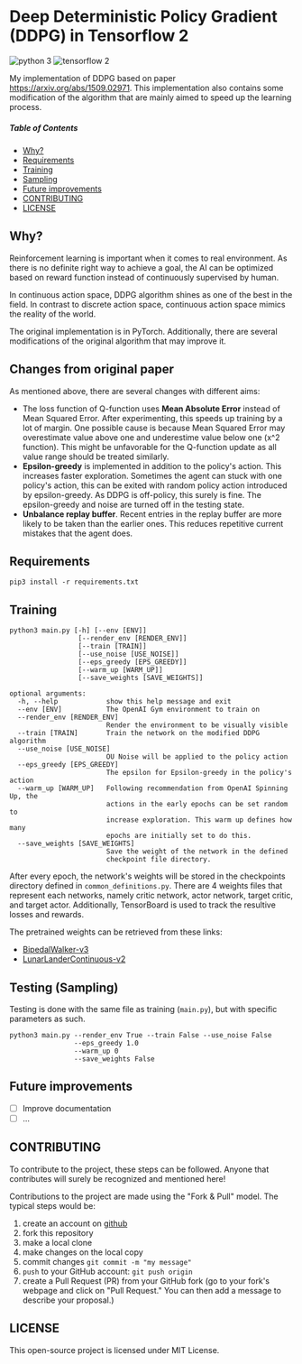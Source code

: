 # Deep Deterministic Policy Gradient (DDPG) in Tensorflow 2

![python 3](https://img.shields.io/badge/python-3-blue.svg)
![tensorflow 2](https://img.shields.io/badge/tensorflow-2-orange.svg)

My implementation of DDPG based on paper https://arxiv.org/abs/1509.02971. 
This implementation also contains some modification of the algorithm that
are mainly aimed to speed up the learning process.

##### Table of Contents  
- [Why?](#why)  
- [Requirements](#requirements)
- [Training](#training)
- [Sampling](#sampling)
- [Future improvements](#future-improvements)
- [CONTRIBUTING](#contributing)
- [LICENSE](#license)

## Why?
Reinforcement learning is important when it comes to real environment. As
there is no definite right way to achieve a goal, the AI can be optimized based
on reward function instead of continuously supervised by human.

In continuous action space, DDPG algorithm shines as one of the best in
the field. In contrast to discrete action space, 
continuous action space mimics the reality of the world.

The original implementation is in PyTorch. Additionally, there are several
modifications of the original algorithm that may improve it.

## Changes from original paper
As mentioned above, there are several changes with different aims:
- The loss function of Q-function uses **Mean Absolute Error** instead of Mean
Squared Error. After experimenting, this speeds up training by 
a lot of margin. One possible cause is because Mean Squared Error may
overestimate value above one and underestime value below one (x^2 function).
This might be unfavorable for the Q-function update as all value range should
be treated similarly.
- **Epsilon-greedy** is implemented in addition to the policy's action. This
increases faster exploration. Sometimes the agent can stuck with one policy's
action, this can be exited with random policy action introduced by epsilon-greedy.
As DDPG is off-policy, this surely is fine. The epsilon-greedy and noise are turned off in the testing state.
- **Unbalance replay buffer**. Recent entries in the replay buffer are more likely to be taken
than the earlier ones. This reduces repetitive current mistakes that the agent
does.

## Requirements
`pip3 install -r requirements.txt`

## Training
```python3
python3 main.py [-h] [--env [ENV]]
                 [--render_env [RENDER_ENV]]
                 [--train [TRAIN]]
                 [--use_noise [USE_NOISE]]
                 [--eps_greedy [EPS_GREEDY]]
                 [--warm_up [WARM_UP]]
                 [--save_weights [SAVE_WEIGHTS]]

optional arguments:
  -h, --help            show this help message and exit
  --env [ENV]           The OpenAI Gym environment to train on
  --render_env [RENDER_ENV]
                        Render the environment to be visually visible
  --train [TRAIN]       Train the network on the modified DDPG algorithm
  --use_noise [USE_NOISE]
                        OU Noise will be applied to the policy action
  --eps_greedy [EPS_GREEDY]
                        The epsilon for Epsilon-greedy in the policy's action
  --warm_up [WARM_UP]   Following recommendation from OpenAI Spinning Up, the
                        actions in the early epochs can be set random to
                        increase exploration. This warm up defines how many
                        epochs are initially set to do this.
  --save_weights [SAVE_WEIGHTS]
                        Save the weight of the network in the defined
                        checkpoint file directory.
```
After every epoch, the network's weights will be stored in the checkpoints directory defined in `common_definitions.py`.
There are 4 weights files that represent each networks, namely critic network,
actor network, target critic, and target actor. 
Additionally, TensorBoard is used to track the resultive losses and rewards.

The pretrained weights can be retrieved from these links:
- [BipedalWalker-v3](https://github.com/samuelmat19/DDPG-tf2/releases/download/0.0.1/Bipedal_checkpoints.zip)
- [LunarLanderContinuous-v2](https://github.com/samuelmat19/DDPG-tf2/releases/download/0.0.2/Lunar_checkpoints.zip)

## Testing (Sampling)
Testing is done with the same file as training (`main.py`), but with
specific parameters as such.

```python3
python3 main.py --render_env True --train False --use_noise False
                --eps_greedy 1.0
                --warm_up 0
                --save_weights False
```

## Future improvements
- [ ] Improve documentation
- [ ] ...

## CONTRIBUTING
To contribute to the project, these steps can be followed. Anyone that contributes will surely be recognized and mentioned here!

Contributions to the project are made using the "Fork & Pull" model. The typical steps would be:

1. create an account on [github](https://github.com)
2. fork this repository
3. make a local clone
4. make changes on the local copy
5. commit changes `git commit -m "my message"`
6. `push` to your GitHub account: `git push origin`
7. create a Pull Request (PR) from your GitHub fork
(go to your fork's webpage and click on "Pull Request."
You can then add a message to describe your proposal.)


## LICENSE
This open-source project is licensed under MIT License.
